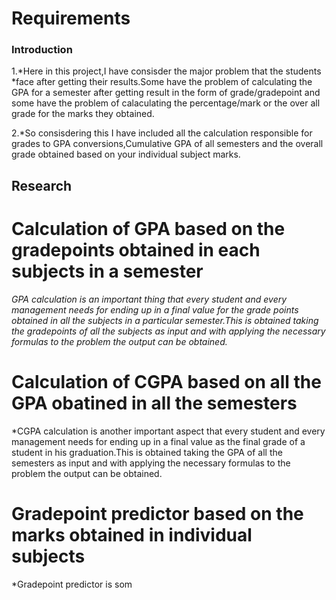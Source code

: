 # Requirements

### Introduction

 1.*Here in this project,I have consisder the major problem that the students 
   *face after getting their results.Some have the problem of calculating the
   GPA for a semester after getting result in the form of grade/gradepoint
   and some have the problem of calaculating the percentage/mark or the over
   all grade for the marks they obtained.

2.*So consisdering this I have included all the calculation responsible for 
   grades to GPA conversions,Cumulative GPA of all semesters and the overall
   grade obtained based on your individual subject marks.


## Research

# Calculation of GPA based on the gradepoints obtained in each subjects in a semester

  *GPA calculation is an important thing that every student and every management
  needs for ending up in a final value for the grade points obtained in all 
  the subjects in a particular semester.This is obtained taking the gradepoints
  of all the subjects as input and with applying the necessary formulas to
  the problem the output can be obtained.*
  
  # Calculation of CGPA based on all the GPA obatined in all the semesters
  
 *CGPA calculation is another important aspect that every student and every 
  management needs for ending up in a final value as the final grade of a 
  student in his graduation.This is obtained taking the GPA of all the semesters
  as input and with applying the necessary formulas to the problem the output 
  can be obtained.
  
  # Gradepoint predictor based on the marks obtained in individual subjects
  
  *Gradepoint predictor is som
  

